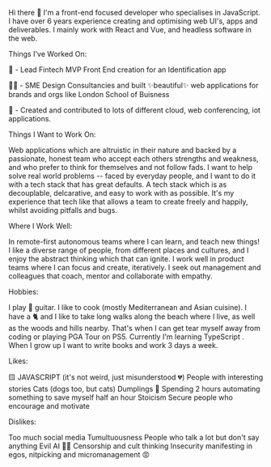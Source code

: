 Hi there 👋
I'm a front-end focused developer who specialises in JavaScript. I have over 6 years experience creating and optimising web UI's, apps and deliverables. I mainly work with React and Vue, and headless software in the web.

Things I've Worked On:

🏦 - Lead Fintech MVP Front End creation for an Identification app 

🧑‍🎨 - SME Design Consultancies and built ✨beautiful✨ web applications for brands and orgs like London School of Buisness

🛒 - Created and contributed to lots of different cloud, web conferencing, iot applications.

Things I Want to Work On:

Web applications which are altruistic in their nature and backed by a passionate, honest team who accept each others strengths and weakness, and who prefer to think for themselves and not follow fads. I want to help solve real world problems -- faced by everyday people, and I want to do it with a tech stack that has great defaults. A tech stack which is as decouplable, delcarative, and easy to work with as possible. It's my experience that tech like that allows a team to create freely and happily, whilst avoiding pitfalls and bugs.

Where I Work Well:

In remote-first autonomous teams where I can learn, and teach new things! I like a diverse range of people, from different places and cultures, and I enjoy the abstract thinking which that can ignite. I work well in product teams where I can focus and create, iteratively. I seek out management and colleagues that coach, mentor and collaborate with empathy.

Hobbies:

I play 🎸 guitar. I like to cook (mostly Mediterranean and Asian cuisine). I have a 🐈 and I like to take long walks along the beach where I live, as well as the woods and hills nearby. That's when I can get tear myself away from coding or playing PGA Tour on PS5. Currently I'm learning TypeScript . When I grow up I want to write books and work 3 days a week.

Likes:

🟨 JAVASCRIPT (it's not weird, just misunderstood 💔)
People with interesting stories
Cats (dogs too, but cats)
Dumplings 🥟
Spending 2 hours automating something to save myself half an hour
Stoicism
Secure people who encourage and motivate


Dislikes:

Too much social media
Tumultuousness
People who talk a lot but don't say anything
Evil AI 🤖👿
Censorship and cult thinking
Insecurity manifesting in egos, nitpicking and micromanagement 😡
